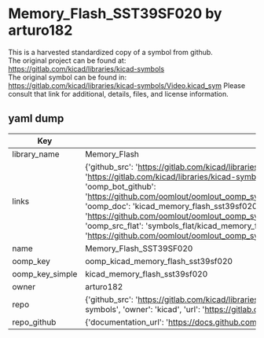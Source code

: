 # Memory_Flash_SST39SF020 by arturo182  
This is a harvested standardized copy of a symbol from github.  
The original project can be found at:  
https://gitlab.com/kicad/libraries/kicad-symbols  
The original symbol can be found in:
https://gitlab.com/kicad/libraries/kicad-symbols/Video.kicad_sym
Please consult that link for additional, details, files, and license information.  
## yaml dump  
| Key | Value |  
| --- | --- |  
| library_name | Memory_Flash |  
| links | {'github_src': 'https://gitlab.com/kicad/libraries/kicad-symbols/Video.kicad_sym', 'github_src_repo': 'https://gitlab.com/kicad/libraries/kicad-symbols', 'oomp_bot': 'kicad_memory_flash_sst39sf020/working', 'oomp_bot_github': 'https://github.com/oomlout/oomlout_oomp_symbol_bot/tree/main/kicad_memory_flash_sst39sf020/working', 'oomp_doc': 'kicad_memory_flash_sst39sf020/working', 'oomp_doc_github': 'https://github.com/oomlout/oomlout_oomp_symbol_doc/tree/main/kicad_memory_flash_sst39sf020/working', 'oomp_src_flat': 'symbols_flat/kicad_memory_flash_sst39sf020/working', 'oomp_src_flat_github': 'https://github.com/oomlout/oomlout_oomp_symbol_src/tree/main/kicad_memory_flash_sst39sf020/working'} |  
| name | Memory_Flash_SST39SF020 |  
| oomp_key | oomp_kicad_memory_flash_sst39sf020 |  
| oomp_key_simple | kicad_memory_flash_sst39sf020 |  
| owner | arturo182 |  
| repo | {'github_src': 'https://gitlab.com/kicad/libraries/kicad-symbols/Video.kicad_sym', 'name': 'libraries/kicad-symbols', 'owner': 'kicad', 'url': 'https://gitlab.com/kicad/libraries/kicad-symbols'} |  
| repo_github | {'documentation_url': 'https://docs.github.com/rest/repos/repos#get-a-repository', 'message': 'Not Found'} |  

